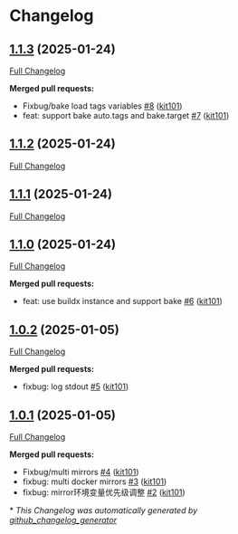 # Changelog

## [1.1.3](https://github.com/kit101/dockerbuildkit/tree/1.1.3) (2025-01-24)

[Full Changelog](https://github.com/kit101/dockerbuildkit/compare/1.1.2...1.1.3)

**Merged pull requests:**

- Fixbug/bake load tags variables [\#8](https://github.com/kit101/dockerbuildkit/pull/8) ([kit101](https://github.com/kit101))
- feat: support bake auto.tags and bake.target [\#7](https://github.com/kit101/dockerbuildkit/pull/7) ([kit101](https://github.com/kit101))

## [1.1.2](https://github.com/kit101/dockerbuildkit/tree/1.1.2) (2025-01-24)

[Full Changelog](https://github.com/kit101/dockerbuildkit/compare/1.1.1...1.1.2)

## [1.1.1](https://github.com/kit101/dockerbuildkit/tree/1.1.1) (2025-01-24)

[Full Changelog](https://github.com/kit101/dockerbuildkit/compare/1.1.0...1.1.1)

## [1.1.0](https://github.com/kit101/dockerbuildkit/tree/1.1.0) (2025-01-24)

[Full Changelog](https://github.com/kit101/dockerbuildkit/compare/1.0.2...1.1.0)

**Merged pull requests:**

- feat: use buildx instance and support bake [\#6](https://github.com/kit101/dockerbuildkit/pull/6) ([kit101](https://github.com/kit101))

## [1.0.2](https://github.com/kit101/dockerbuildkit/tree/1.0.2) (2025-01-05)

[Full Changelog](https://github.com/kit101/dockerbuildkit/compare/1.0.1...1.0.2)

**Merged pull requests:**

- fixbug: log stdout [\#5](https://github.com/kit101/dockerbuildkit/pull/5) ([kit101](https://github.com/kit101))

## [1.0.1](https://github.com/kit101/dockerbuildkit/tree/1.0.1) (2025-01-05)

[Full Changelog](https://github.com/kit101/dockerbuildkit/compare/1.0.0...1.0.1)

**Merged pull requests:**

- Fixbug/multi mirrors [\#4](https://github.com/kit101/dockerbuildkit/pull/4) ([kit101](https://github.com/kit101))
- fixbug: multi docker mirrors [\#3](https://github.com/kit101/dockerbuildkit/pull/3) ([kit101](https://github.com/kit101))
- fixbug: mirror环境变量优先级调整 [\#2](https://github.com/kit101/dockerbuildkit/pull/2) ([kit101](https://github.com/kit101))



\* *This Changelog was automatically generated by [github_changelog_generator](https://github.com/github-changelog-generator/github-changelog-generator)*

